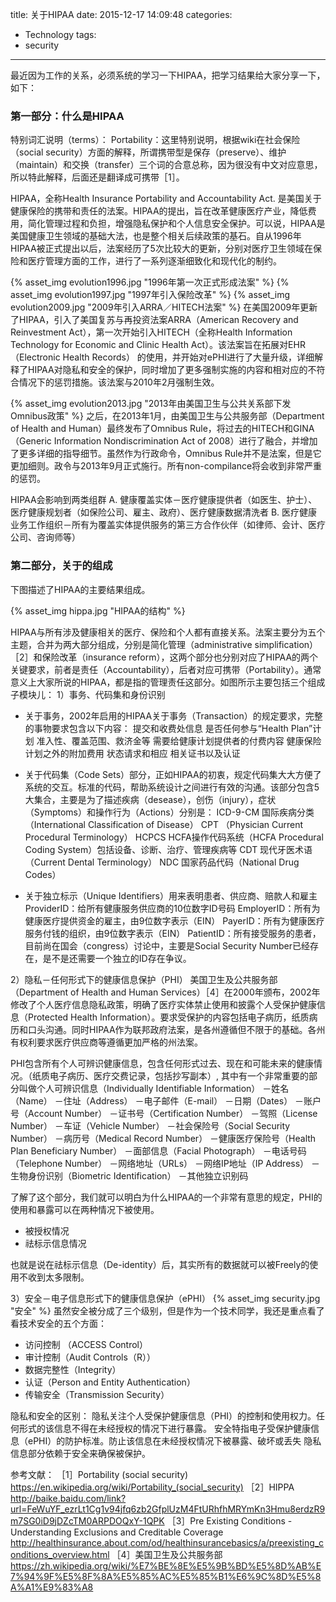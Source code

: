 title: 关于HIPAA
date: 2015-12-17 14:09:48
categories:
- Technology
tags:
- security
---
最近因为工作的关系，必须系统的学习一下HIPAA，把学习结果给大家分享一下，如下：

### 第一部分：什么是HIPAA
特别词汇说明（terms）：
Portability：这里特别说明，根据wiki在社会保险（social security）方面的解释，所谓携带型是保存（preserve）、维护（maintain）和交换（transfer）三个词的合意总称，因为很没有中文对应意思，所以特此解释，后面还是翻译成可携带［1］。

HIPAA，全称Health Insurance Portability and Accountability Act. 是美国关于健康保险的携带和责任的法案。HIPAA的提出，旨在改革健康医疗产业，降低费用，简化管理过程和负担，增强隐私保护和个人信息安全保护。可以说，HIPAA是美国健康卫生领域的基础大法，也是整个相关后续政策的基石。自从1996年HIPAA被正式提出以后，法案经历了5次比较大的更新，分别对医疗卫生领域在保险和医疗管理方面的工作，进行了一系列逐渐细致化和现代化的制约。

{% asset_img evolution1996.jpg "1996年第一次正式形成法案" %}
{% asset_img evolution1997.jpg "1997年引入保险改革" %}
{% asset_img evolution2009.jpg "2009年引入ARRA／HITECH法案" %}
在美国2009年更新了HIPAA，引入了美国复苏与再投资法案ARRA（American Recovery and Reinvestment Act），第一次开始引入HITECH（全称Health Information Technology for Economic and Clinic Health Act）。该法案旨在拓展对EHR（Electronic Health Records） 的使用，并开始对ePHI进行了大量升级，详细解释了HIPAA对隐私和安全的保护，同时增加了更多强制实施的内容和相对应的不符合情况下的惩罚措施。该法案与2010年2月强制生效。

{% asset_img evolution2013.jpg "2013年由美国卫生与公共关系部下发Omnibus政策" %}
之后，在2013年1月，由美国卫生与公共服务部（Department of Health and Human）最终发布了Omnibus Rule，将过去的HITECH和GINA（Generic Information Nondiscrimination Act of 2008）进行了融合，并增加了更多详细的指导细节。虽然作为行政命令，Omnibus Rule并不是法案，但是它更加细则。政令与2013年9月正式施行。所有non-compilance将会收到非常严重的惩罚。

HIPAA会影响到两类组群
A. 健康覆盖实体－医疗健康提供者（如医生、护士）、医疗健康规划者（如保险公司、雇主、政府）、医疗健康数据清洗者
B. 医疗健康业务工作组织－所有为覆盖实体提供服务的第三方合作伙伴（如律师、会计、医疗公司、咨询师等）

### 第二部分，关于的组成

下图描述了HIPAA的主要结果组成。

{% asset_img hippa.jpg "HIPAA的结构" %}

HIPAA与所有涉及健康相关的医疗、保险和个人都有直接关系。法案主要分为五个主题，合并为两大部分组成，分别是简化管理（administrative simplification）［2］和保险改革（insurance reform），这两个部分也分别对应了HIPAA的两个关键要求，前者是责任（Accountability），后者对应可携带（Portability）。通常意义上大家所说的HIPAA，都是指的管理责任这部分。如图所示主要包括三个组成子模块儿：
1）事务、代码集和身份识别
*	关于事务，2002年启用的HIPAA关于事务（Transaction）的规定要求，完整的事物要求包含以下内容：
提交和收费处信息
是否任何参与“Health Plan”计划
准入性、覆盖范围、救济金等
需要给健康计划提供者的付费内容
健康保险计划之外的附加费用
状态请求和相应
相关证书以及认证

*	关于代码集（Code Sets）部分，正如HIPAA的初衷，规定代码集大大方便了系统的交互。标准的代码，帮助系统设计之间进行有效的沟通。该部分包含5大集合，主要是为了描述疾病（desease），创伤（injury），症状（Symptoms）和操作行为（Actions）分别是：
ICD-9-CM 国际疾病分类（International Classification of Disease）
CPT （Physician Current Procedural Terminology）
HCPCS HCFA操作代码系统（HCFA Procedural Coding System）包括设备、诊断、治疗、管理疾病等
CDT 现代牙医术语（Current Dental Terminology）
NDC 国家药品代码（National Drug Codes）

*	关于独立标示（Unique Identifiers）用来表明患者、供应商、赔款人和雇主
ProviderID：给所有健康服务供应商的10位数字ID号码
EmployerID：所有为健康医疗提供资金的雇主，由9位数字表示（EIN）
PayerID：所有为健康医疗服务付钱的组织，由9位数字表示（EIN）
PatientID：所有接受服务的患者，目前尚在国会（congress）讨论中，主要是Social Security Number已经存在，是不是还需要一个独立的ID存在争议。

2）隐私－任何形式下的健康信息保护（PHI）
美国卫生及公共服务部（Department of Health and Human Services）［4］在2000年颁布，2002年修改了个人医疗信息隐私政策，明确了医疗实体禁止使用和披露个人受保护健康信息（Protected Health Information）。要求受保护的内容包括电子病历，纸质病历和口头沟通。同时HIPAA作为联邦政府法案，是各州遵循但不限于的基础。各州有权利要求医疗供应商等遵循更加严格的州法案。

PHI包含所有个人可辨识健康信息，包含任何形式过去、现在和可能未来的健康情况。（纸质电子病历、医疗交费记录，包括抄写副本）, 其中有一个非常重要的部分叫做个人可辨识信息（Individually Identifiable Information）
－姓名（Name）
－住址（Address）
－电子邮件（E-mail）
－日期（Dates）
－账户号（Account Number）
－证书号（Certification Number）
－驾照（License Number）
－车证（Vehicle Number）
－社会保险号（Social Security Number）
－病历号（Medical Record Number）
－健康医疗保险号（Health Plan Beneficiary Number）
－面部信息（Facial Photograph）
－电话号码（Telephone Number）
－网络地址（URLs）
－网络IP地址（IP Address）
－生物身份识别（Biometric Identification）
－其他独立识别码

了解了这个部分，我们就可以明白为什么HIPAA的一个非常有意思的规定，PHI的使用和暴露可以在两种情况下被使用。
*	被授权情况 
*	祛标示信息情况

也就是说在祛标示信息（De-identity）后，其实所有的数据就可以被Freely的使用不收到太多限制。

3）安全－电子信息形式下的健康信息保护（ePHI）
{% asset_img security.jpg "安全" %}
虽然安全被分成了三个级别，但是作为一个技术同学，我还是重点看了看技术安全的五个方面：
+	访问控制 （ACCESS Control）
+	审计控制（Audit Controls（R））
+	数据完整性（Integrity）
+	认证（Person and Entity Authentication）
+	传输安全（Transmission Security）

隐私和安全的区别：
隐私关注个人受保护健康信息（PHI）的控制和使用权力。任何形式的该信息不得在未经授权的情况下进行暴露。
安全特指电子受保护健康信息（ePHI）的防护标准。防止该信息在未经授权情况下被暴露、破坏或丢失
隐私信息部分依赖于安全来确保被保护。

参考文献：
［1］Portability (social security) https://en.wikipedia.org/wiki/Portability_(social_security)
［2］HIPPA http://baike.baidu.com/link?url=FeWuYF_ezrLt1Cg1v94jfq6zb2GfplUzM4FtURhfhMRYmKn3Hmu8erdzR9m7SG0iD9jDZcTM0ARPDOQxY-1QPK
［3］Pre Existing Conditions - Understanding Exclusions and Creditable Coverage  http://healthinsurance.about.com/od/healthinsurancebasics/a/preexisting_conditions_overview.html
［4］美国卫生及公共服务部 https://zh.wikipedia.org/wiki/%E7%BE%8E%E5%9B%BD%E5%8D%AB%E7%94%9F%E5%8F%8A%E5%85%AC%E5%85%B1%E6%9C%8D%E5%8A%A1%E9%83%A8
